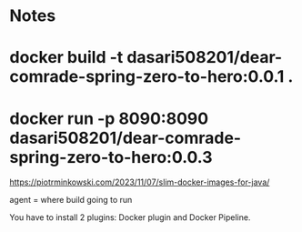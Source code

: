 # Notes

# docker build -t dasari508201/dear-comrade-spring-zero-to-hero:0.0.1 .

# docker run -p 8090:8090 dasari508201/dear-comrade-spring-zero-to-hero:0.0.3

https://piotrminkowski.com/2023/11/07/slim-docker-images-for-java/

agent = where build going to run

You have to install 2 plugins: Docker plugin and Docker Pipeline.
